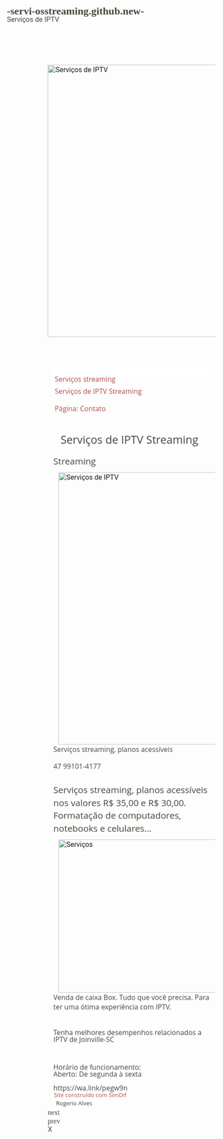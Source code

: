 # -servi-osstreaming.github.new-
Serviços de IPTV 
<html><head><meta http-equiv="Content-Type" content="text/html; charset=utf-8" /><meta http-equiv="Content-Style-Type" content="text/css" /><meta name="description" content="Serviços streaming planos nos valores acessíveis" /><meta name="keywords" content="Planos de IPTV" /><meta name="generator" content="Aspose.Words for .NET 25.5.0" /><title>Serviços de IPTV Streaming</title><style type="text/css">body { line-height:14.4pt; font-family:Roboto; font-size:12pt; color:#4c463e }h1, h2, h3, h4, h5, h6, p { margin:0pt }h1 { margin-top:12pt; margin-bottom:0pt; page-break-inside:avoid; page-break-after:avoid; line-height:14.4pt; font-family:Calibri; font-size:18pt; font-weight:bold; font-style:normal; color:#4c463e }h2 { margin-top:2pt; margin-bottom:0pt; page-break-inside:avoid; page-break-after:avoid; line-height:14.4pt; font-family:Calibri; font-size:14.5pt; font-weight:bold; font-style:normal; color:#4c463e }h3 { margin-top:2pt; margin-bottom:0pt; page-break-inside:avoid; page-break-after:avoid; line-height:14.4pt; font-family:Calibri; font-size:14pt; font-weight:bold; font-style:normal; color:#1f3763 }h4 { margin-top:2pt; margin-bottom:0pt; page-break-inside:avoid; page-break-after:avoid; line-height:14.4pt; font-family:Calibri; font-size:12pt; font-weight:bold; font-style:normal; color:#2f5496 }h5 { margin-top:2pt; margin-bottom:0pt; page-break-inside:avoid; page-break-after:avoid; line-height:14.4pt; font-family:Calibri; font-size:10pt; font-weight:bold; font-style:normal; color:#2f5496 }h6 { margin-top:2pt; margin-bottom:0pt; page-break-inside:avoid; page-break-after:avoid; line-height:14.4pt; font-family:Calibri; font-size:8pt; font-weight:bold; font-style:normal; color:#1f3763 }.any { line-height:14.4pt; font-family:Roboto; font-size:12pt; color:#4c463e }.divSection1 { line-height:14.4pt; font-family:Roboto; font-size:12pt; color:#4c463e; -aw-style-name:'div_Section_1' }.p { line-height:14.4pt; font-family:Roboto; font-size:12pt; color:#4c463e }.sd-btn-created { line-height:14.4pt; font-family:Roboto; font-size:10pt; color:#4c463e }.sd-footer-contentp { line-height:14.4pt; font-family:Roboto; font-size:12pt; color:#4c463e; -aw-style-name:'sd-footer-content_p' }.sd-icon-bar3 { line-height:14.4pt; font-family:Roboto; font-size:12pt; color:#4c463e; background-color:#ffffff }.sd-site-contact { line-height:14.4pt; font-family:Roboto; font-size:14.5pt; color:#4c463e; display:none }.sd-site-titlelogo-show { line-height:14.4pt; font-family:Roboto; font-size:12pt; color:#4c463e; -aw-style-name:'sd-site-title_logo-show' }.sd-strip-bar-stickystickysd-site-logo { line-height:14.4pt; font-family:Roboto; font-size:12pt; color:#4c463e; -aw-style-name:'sd-strip-bar-sticky_sticky_sd-site-logo' }.sd-strip-bar-stickystickysd-site-titlelogo-show { line-height:14.4pt; font-family:Roboto; font-size:12pt; color:#4c463e; -aw-style-name:'sd-strip-bar-sticky_sticky_sd-site-title_logo-show' }.sd-wrap-contentsd-block-text-descp { line-height:17.05pt; font-family:'Open Sans'; font-size:12pt; font-weight:normal; letter-spacing:0pt; color:#4c463e; -aw-style-name:'sd-wrap-content_sd-block-text-desc_p' }.sd-wrap-contentsd-block-title { line-height:22.15pt; font-family:'Open Sans'; font-size:15.5pt; font-weight:normal; letter-spacing:0pt; color:#4c463e; -aw-style-name:'sd-wrap-content_sd-block-title' }.sd-wrap-contentsd-page-title { line-height:27.25pt; font-family:'Open Sans'; font-size:19pt; font-weight:normal; letter-spacing:0pt; color:#4c463e; -aw-style-name:'sd-wrap-content_sd-page-title' }.sd-wrap-contentsd-tab-itemany { line-height:13.2pt; font-family:Roboto; font-size:12pt; letter-spacing:0pt; color:#4c463e; -aw-style-name:'sd-wrap-content_sd-tab-item_any' }.swiper-button-next { line-height:14.4pt; font-family:Roboto; font-size:12pt; color:#4c463e }.swiper-button-prev { line-height:14.4pt; font-family:Roboto; font-size:12pt; color:#4c463e }span.Heading1Char { font-family:'Calibri Light'; font-size:16pt; color:#2f5496 }span.Heading2Char { font-family:'Calibri Light'; font-size:13pt; color:#2f5496 }span.Heading3Char { font-family:'Calibri Light'; font-size:12pt; color:#1f3763 }span.Heading4Char { font-family:'Calibri Light'; font-style:italic; color:#2f5496 }span.Heading5Char { font-family:'Calibri Light'; color:#2f5496 }span.Heading6Char { font-family:'Calibri Light'; color:#1f3763 }span.Hyperlink { text-decoration:underline; color:#0563c1; -aw-style-name:hyperlink }span.menu-triangle { display:none }span.sd-btn-author { font-size:10pt }span.sd-home-pagesd-main { -aw-style-name:'sd-home-page_sd-main' }span.sd-home-pagesd-mobnav-btn { -aw-style-name:'sd-home-page_sd-mobnav-btn' }span.sd-mobnav-btnphone-menu-button { font-family:'Open Sans'; font-weight:normal; -aw-style-name:'sd-mobnav-btn_phone-menu-button' }span.sd-wrap-contenta { font-family:'Open Sans'; font-weight:normal; -aw-style-name:'sd-wrap-content_a' }span.swiper-button-nextCharacter { -aw-style-name:'swiper-button-next Character' }span.swiper-button-prevCharacter { -aw-style-name:'swiper-button-prev Character' }</style></head><body><div><p class="sd-strip-bar-stickystickysd-site-logo" style="margin-top:70.85pt; margin-right:70.85pt; margin-left:70.85pt"><a href="https://rogerioalves.simdif.com/" style="text-decoration:none"></a></p><p class="sd-strip-bar-stickystickysd-site-titlelogo-show" style="margin-top:70.85pt; margin-right:71.1pt; margin-left:96.1pt; padding-right:11pt; padding-left:31pt"><span style="font-family:'Open Sans'; color:#ffffff; display:none">Streaming</span><span style="font-family:'Open Sans'; color:#ffffff; display:none">&#xa0;</span></p><p class="sd-site-contact" style="margin-right:70.85pt; margin-left:70.85pt; line-height:17.3pt"><a href="https://rogerioalves.simdif.com/contact.html" style="text-decoration:none"><span class="sd-wrap-contenta" style="font-size:13.5pt; color:#ffffff; display:none">Entrar em contato</span></a></p><p class="p" style="margin-right:70.85pt; margin-left:70.85pt"><a href="https://rogerioalves.simdif.com/" style="text-decoration:none"><img src="images/Aspose.Words.1b4060b3-f9a0-4daf-9a98-5180bcc070c1.001.png" width="628" height="628" alt="Serviços de IPTV" style="border-style:none; -aw-left-pos:0pt; -aw-rel-hpos:column; -aw-rel-vpos:paragraph; -aw-top-pos:0pt; -aw-wrap-type:inline" /></a></p><p class="sd-site-titlelogo-show" style="margin-top:8.4pt; margin-right:71.45pt; margin-left:70.85pt; line-height:28.8pt; padding-top:8pt; padding-right:15pt; padding-bottom:4pt; -aw-outline-level:1"><span style="font-family:'Open Sans'; font-size:24pt; color:#ffffff">Streaming</span><span style="font-family:'Open Sans'; font-size:24pt; color:#ffffff">&#xa0;</span></p><p class="sd-icon-bar3" style="margin-top:3pt; margin-right:81.35pt; margin-left:81.35pt; line-height:14.5pt"><span class="sd-mobnav-btnphone-menu-button" style="font-size:14.5pt; color:#ffffff">Menu</span><span class="menu-triangle" style="font-family:unset; color:#ffffff">▾</span><span class="sd-home-pagesd-mobnav-btn" style="font-family:unset; color:#ffffff"> </span></p><p class="sd-wrap-contentsd-tab-itemany" style="margin-right:82.85pt; margin-left:82.85pt; margin-bottom:8.25pt"><a href="https://rogerioalves.simdif.com/" style="text-decoration:none"><span class="sd-home-pagesd-main" style="font-family:'Open Sans'; letter-spacing:normal; color:#ad5146">Serviços streaming</span><span class="sd-home-pagesd-main" style="font-family:'Open Sans'; letter-spacing:normal; color:#ad5146">&#xa0;</span></a></p><p class="sd-wrap-contentsd-tab-itemany" style="margin-right:82.85pt; margin-left:82.85pt; margin-bottom:8.25pt"><a href="https://rogerioalves.simdif.com/serviços_de_iptv.html" style="text-decoration:none"><span class="sd-home-pagesd-main" style="font-family:'Open Sans'; letter-spacing:normal; color:#ad5146">Serviços de IPTV Streaming</span><span class="sd-home-pagesd-main" style="font-family:'Open Sans'; letter-spacing:normal; color:#ad5146">&#xa0;</span></a></p><p class="sd-wrap-contentsd-tab-itemany" style="margin-right:70.85pt; margin-left:70.85pt; margin-bottom:12pt; padding:8pt 12pt"><a href="https://rogerioalves.simdif.com/contact.html" style="text-decoration:none"><span class="sd-home-pagesd-main" style="font-family:'Open Sans'; letter-spacing:normal; color:#ad5146">Página: Contato</span></a></p><p class="sd-wrap-contentsd-page-title" style="margin-right:80.95pt; margin-left:80.95pt; padding:13pt 12pt; -aw-outline-level:1"><span class="sd-home-pagesd-main" style="letter-spacing:normal">Serviços de IPTV Streaming</span><span class="sd-home-pagesd-main" style="letter-spacing:normal">&#xa0;</span></p><p class="sd-wrap-contentsd-block-title" style="margin-right:80.45pt; margin-left:80.45pt; margin-bottom:7.8pt; -aw-outline-level:2"><span class="sd-home-pagesd-main" style="letter-spacing:normal">Streaming</span><span class="sd-home-pagesd-main" style="letter-spacing:normal">&#xa0;</span><a href="https://rogerioalves.simdif.com/images/public/sd_68487397c6fcd.png?no_cache=1749585859" target="_blank" style="text-decoration:none"></a></p><p class="p" style="margin:6pt 80.45pt 12pt"><a href="https://rogerioalves.simdif.com/images/public/sd_68487397c6fcd.png?no_cache=1749585859" target="_blank" style="text-decoration:none"><img src="images/Aspose.Words.1b4060b3-f9a0-4daf-9a98-5180bcc070c1.002.png" width="628" height="628" alt="Serviços de IPTV" style="margin-right:9pt; margin-left:9pt; border-style:none; -aw-left-pos:0pt; -aw-rel-hpos:column; -aw-rel-vpos:line; -aw-top-pos:0pt; -aw-wrap-type:square; float:left; position:relative" /></a></p><p class="sd-wrap-contentsd-block-text-descp" style="margin-right:80.45pt; margin-left:80.45pt; margin-bottom:12pt"><span class="sd-home-pagesd-main" style="letter-spacing:normal">Serviços streaming, planos acessíveis</span><span class="sd-home-pagesd-main" style="letter-spacing:normal">&#xa0;</span></p><p class="sd-wrap-contentsd-block-text-descp" style="margin-right:80.45pt; margin-left:80.45pt; margin-bottom:21.6pt"><span class="sd-home-pagesd-main" style="letter-spacing:normal">47 99101-4177</span></p><p class="sd-wrap-contentsd-block-title" style="margin-right:80.45pt; margin-left:80.45pt; margin-bottom:7.8pt; -aw-outline-level:2"><span class="sd-home-pagesd-main" style="letter-spacing:normal">Serviços streaming, planos acessíveis nos valores R$ 35,00 e R$ 30,00. Formatação de computadores, notebooks e celulares...</span><a href="https://rogerioalves.simdif.com/images/public/sd_684874a603942.jpg?no_cache=1749579131" target="_blank" style="text-decoration:none"></a></p><p class="p" style="margin:6pt 80.45pt 12pt"><a href="https://rogerioalves.simdif.com/images/public/sd_684874a603942.jpg?no_cache=1749579131" target="_blank" style="text-decoration:none"><img src="images/Aspose.Words.1b4060b3-f9a0-4daf-9a98-5180bcc070c1.003.jpeg" width="627" height="353" alt="Serviços" style="margin-right:9pt; margin-left:9pt; border-style:none; -aw-left-pos:0pt; -aw-rel-hpos:column; -aw-rel-vpos:line; -aw-top-pos:0pt; -aw-wrap-type:square; float:left; position:relative" /></a></p><p class="sd-wrap-contentsd-block-text-descp" style="margin-right:80.45pt; margin-left:80.45pt; margin-bottom:29.1pt"><span class="sd-home-pagesd-main" style="letter-spacing:normal">Venda de caixa Box. Tudo que você precisa. Para ter uma ótima experiência com IPTV.</span></p><p class="sd-footer-contentp" style="margin-top:29.1pt; margin-right:80.45pt; margin-left:80.45pt; line-height:12pt"><span style="font-family:'Open Sans'">Tenha melhores desempenhos relacionados a IPTV de Joinville-SC</span><span style="font-family:'Open Sans'">&#xa0;</span></p><p class="sd-footer-contentp" style="margin-right:80.45pt; margin-left:80.45pt; line-height:12pt"><span style="font-family:'Open Sans'; -aw-import:ignore">&#xa0;</span></p><p class="sd-footer-contentp" style="margin-right:80.45pt; margin-left:80.45pt; line-height:12pt"><span style="font-family:'Open Sans'; -aw-import:ignore">&#xa0;</span></p><p class="sd-footer-contentp" style="margin-right:80.45pt; margin-left:80.45pt; line-height:12pt"><span style="font-family:'Open Sans'; -aw-import:ignore">&#xa0;</span></p><p class="sd-footer-contentp" style="margin-right:80.45pt; margin-left:80.45pt; line-height:12pt"><span style="font-family:'Open Sans'">Horário de funcionamento:</span></p><p class="sd-footer-contentp" style="margin-right:80.45pt; margin-left:80.45pt; line-height:12pt"><span style="font-family:'Open Sans'">Aberto: De segunda à sexta</span></p><p class="sd-footer-contentp" style="margin-right:80.45pt; margin-left:80.45pt; line-height:12pt"><span style="font-family:'Open Sans'; -aw-import:ignore">&#xa0;</span></p><p class="sd-footer-contentp" style="margin-right:80.45pt; margin-left:80.45pt; line-height:12pt"><span style="font-family:'Open Sans'">https://wa.link/pegw9n</span></p><p class="any" style="margin-right:80.6pt; margin-left:78.35pt; line-height:12pt"><a href="https://play.google.com/store/apps/details?id=com.simple_different.android&amp;hl=pt" target="_blank" style="text-decoration:none"></a><a href="https://apps.apple.com/pt/app/create-real-websites-with-ipad-iphone/id560089880?l=pt" target="_blank" style="text-decoration:none"></a></p><p class="any" style="margin-right:80.6pt; margin-left:78.35pt; line-height:12pt"><a href="https://apps.apple.com/pt/app/create-real-websites-with-ipad-iphone/id560089880?l=pt" target="_blank" style="text-decoration:none"></a><a href="https://www.simdif.com/pt" target="_blank" style="text-decoration:none"></a></p><p class="any" style="margin-right:83.6pt; margin-left:81.35pt; line-height:12pt"><a href="https://www.simdif.com/pt" target="_blank" style="text-decoration:none"><span class="sd-btn-author" style="font-family:'Open Sans'; color:#ad5146">Site construído com SimDif</span></a></p><p class="sd-btn-created" style="margin-right:74.1pt; margin-left:74.1pt; line-height:11.7pt; padding:3pt 11pt"><span class="sd-credit" style="font-family:'Open Sans'">Rogerio Alves</span></p><p class="swiper-button-next" style="margin-right:70.85pt; margin-left:70.85pt"><span class="swiper-button-nextCharacter" style="font-family:swiper-icons">next</span></p><p class="swiper-button-prev" style="margin-right:70.85pt; margin-left:70.85pt"><span class="swiper-button-prevCharacter" style="font-family:swiper-icons">prev</span></p><p class="any" style="margin-right:70.85pt; margin-left:70.85pt; margin-bottom:70.85pt"><span>X</span></p></div></body></html>

<script src="https://gist.github.com/kamrul-apro/6947941.js"></script>
